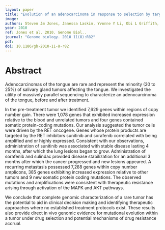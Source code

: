 ```yaml
---
layout: paper
title: "Evolution of an adenocarcinoma in response to selection by targeted kinase inhibitors."
image: 
authors: Steven Jm Jones, Janessa Laskin, Yvonne Y Li, Obi L Griffith, Jianghong An, Mikhail Bilenky, Yaron S Butterfield, Timothee Cezard, Eric Chuah, Richard Corbett, Anthony P Fejes, Malachi Griffith, John Yee, Montgomery Martin, Michael Mayo, Nataliya Melnyk, Ryan D Morin, Trevor J Pugh, Tesa Severson, Sohrab P Shah, Margaret Sutcliffe, Angela Tam, Jefferson Terry, Nina Thiessen, Thomas Thomson, Richard Varhol, Thomas Zeng, Yongjun Zhao, Richard A Moore, David G Huntsman, Inanc Birol, Martin Hirst, Robert A Holt, Marco A Marra
year: 2010
ref: Jones et al. 2010. Genome Biol..
journal: "Genome biology. 2010 11(8):R82"
pdf: 
doi: 10.1186/gb-2010-11-8-r82
---
```


# Abstract

Adenocarcinomas of the tongue are rare and represent the minority (20 to 25%) of salivary gland tumors affecting the tongue. We investigated the utility of massively parallel sequencing to characterize an adenocarcinoma of the tongue, before and after treatment.

In the pre-treatment tumor we identified 7,629 genes within regions of copy number gain. There were 1,078 genes that exhibited increased expression relative to the blood and unrelated tumors and four genes contained somatic protein-coding mutations. Our analysis suggested the tumor cells were driven by the RET oncogene. Genes whose protein products are targeted by the RET inhibitors sunitinib and sorafenib correlated with being amplified and or highly expressed. Consistent with our observations, administration of sunitinib was associated with stable disease lasting 4 months, after which the lung lesions began to grow. Administration of sorafenib and sulindac provided disease stabilization for an additional 3 months after which the cancer progressed and new lesions appeared. A recurring metastasis possessed 7,288 genes within copy number amplicons, 385 genes exhibiting increased expression relative to other tumors and 9 new somatic protein coding mutations. The observed mutations and amplifications were consistent with therapeutic resistance arising through activation of the MAPK and AKT pathways.

We conclude that complete genomic characterization of a rare tumor has the potential to aid in clinical decision making and identifying therapeutic approaches where no established treatment protocols exist. These results also provide direct in vivo genomic evidence for mutational evolution within a tumor under drug selection and potential mechanisms of drug resistance accrual.

